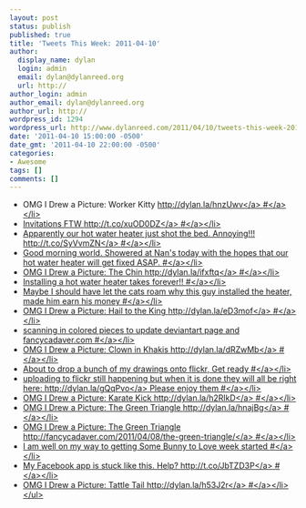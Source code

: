 ```yaml
---
layout: post
status: publish
published: true
title: 'Tweets This Week: 2011-04-10'
author:
  display_name: dylan
  login: admin
  email: dylan@dylanreed.org
  url: http://
author_login: admin
author_email: dylan@dylanreed.org
author_url: http://
wordpress_id: 1294
wordpress_url: http://www.dylanreed.com/2011/04/10/tweets-this-week-2011-04-10/
date: '2011-04-10 15:00:00 -0500'
date_gmt: '2011-04-10 22:00:00 -0500'
categories:
- Awesome
tags: []
comments: []
---
```

<ul class="aktt_tweet_digest">
<li>OMG I Drew a Picture: Worker Kitty <a href="http:&#47;&#47;dylan.la&#47;hnzUwv" rel="nofollow">http:&#47;&#47;dylan.la&#47;hnzUwv<&#47;a> <a href="http:&#47;&#47;twitter.com&#47;awesomeguy&#47;statuses&#47;54561171319169024" class="aktt_tweet_time">#<&#47;a><&#47;li>
<li>Invitations FTW  <a href="http:&#47;&#47;t.co&#47;xuOD0DZ" rel="nofollow">http:&#47;&#47;t.co&#47;xuOD0DZ<&#47;a> <a href="http:&#47;&#47;twitter.com&#47;awesomeguy&#47;statuses&#47;54679148970524672" class="aktt_tweet_time">#<&#47;a><&#47;li>
<li>Apparently our hot water heater just shot the bed. Annoying!!! <a href="http:&#47;&#47;t.co&#47;SyVvmZN" rel="nofollow">http:&#47;&#47;t.co&#47;SyVvmZN<&#47;a> <a href="http:&#47;&#47;twitter.com&#47;awesomeguy&#47;statuses&#47;54723552527646720" class="aktt_tweet_time">#<&#47;a><&#47;li>
<li>Good morning world. Showered at Nan&#039;s today with the hopes that our hot water heater will get fixed ASAP. <a href="http:&#47;&#47;twitter.com&#47;awesomeguy&#47;statuses&#47;54874850107469824" class="aktt_tweet_time">#<&#47;a><&#47;li>
<li>OMG I Drew a Picture: The Chin <a href="http:&#47;&#47;dylan.la&#47;ifxftq" rel="nofollow">http:&#47;&#47;dylan.la&#47;ifxftq<&#47;a> <a href="http:&#47;&#47;twitter.com&#47;awesomeguy&#47;statuses&#47;54972652246417408" class="aktt_tweet_time">#<&#47;a><&#47;li>
<li>Installing a hot water heater takes forever!! <a href="http:&#47;&#47;twitter.com&#47;awesomeguy&#47;statuses&#47;55010486487494656" class="aktt_tweet_time">#<&#47;a><&#47;li>
<li>Maybe I should have let the cats roam why this guy installed the heater, made him earn his money <a href="http:&#47;&#47;twitter.com&#47;awesomeguy&#47;statuses&#47;55014124022808576" class="aktt_tweet_time">#<&#47;a><&#47;li>
<li>OMG I Drew a Picture: Hail to the King <a href="http:&#47;&#47;dylan.la&#47;eD3mof" rel="nofollow">http:&#47;&#47;dylan.la&#47;eD3mof<&#47;a> <a href="http:&#47;&#47;twitter.com&#47;awesomeguy&#47;statuses&#47;55285161062973440" class="aktt_tweet_time">#<&#47;a><&#47;li>
<li>scanning in colored pieces to update deviantart page and fancycadaver.com <a href="http:&#47;&#47;twitter.com&#47;awesomeguy&#47;statuses&#47;55311349521186816" class="aktt_tweet_time">#<&#47;a><&#47;li>
<li>OMG I Drew a Picture: Clown in Khakis <a href="http:&#47;&#47;dylan.la&#47;dRZwMb" rel="nofollow">http:&#47;&#47;dylan.la&#47;dRZwMb<&#47;a> <a href="http:&#47;&#47;twitter.com&#47;awesomeguy&#47;statuses&#47;55665763129888768" class="aktt_tweet_time">#<&#47;a><&#47;li>
<li>About to drop a bunch of my drawings onto flickr, Get ready <a href="http:&#47;&#47;twitter.com&#47;awesomeguy&#47;statuses&#47;56001259727097856" class="aktt_tweet_time">#<&#47;a><&#47;li>
<li>uploading to flickr still happening but when it is done they will all be right here: <a href="http:&#47;&#47;dylan.la&#47;gQqPvo" rel="nofollow">http:&#47;&#47;dylan.la&#47;gQqPvo<&#47;a> Please enjoy them <a href="http:&#47;&#47;twitter.com&#47;awesomeguy&#47;statuses&#47;56006529521954816" class="aktt_tweet_time">#<&#47;a><&#47;li>
<li>OMG I Drew a Picture: Karate Kick <a href="http:&#47;&#47;dylan.la&#47;h2RlkD" rel="nofollow">http:&#47;&#47;dylan.la&#47;h2RlkD<&#47;a> <a href="http:&#47;&#47;twitter.com&#47;awesomeguy&#47;statuses&#47;56010739277762560" class="aktt_tweet_time">#<&#47;a><&#47;li>
<li>OMG I Drew a Picture: The Green Triangle <a href="http:&#47;&#47;dylan.la&#47;hnajBg" rel="nofollow">http:&#47;&#47;dylan.la&#47;hnajBg<&#47;a> <a href="http:&#47;&#47;twitter.com&#47;awesomeguy&#47;statuses&#47;56371014216581120" class="aktt_tweet_time">#<&#47;a><&#47;li>
<li>OMG I Drew a Picture: The Green Triangle <a href="http:&#47;&#47;fancycadaver.com&#47;2011&#47;04&#47;08&#47;the-green-triangle&#47;" rel="nofollow">http:&#47;&#47;fancycadaver.com&#47;2011&#47;04&#47;08&#47;the-green-triangle&#47;<&#47;a> <a href="http:&#47;&#47;twitter.com&#47;awesomeguy&#47;statuses&#47;56371014149480448" class="aktt_tweet_time">#<&#47;a><&#47;li>
<li>I am well on my way to getting Some Bunny to Love week started <a href="http:&#47;&#47;twitter.com&#47;awesomeguy&#47;statuses&#47;56428937106046976" class="aktt_tweet_time">#<&#47;a><&#47;li>
<li>My Facebook app is stuck like this. Help? <a href="http:&#47;&#47;t.co&#47;JbTZD3P" rel="nofollow">http:&#47;&#47;t.co&#47;JbTZD3P<&#47;a> <a href="http:&#47;&#47;twitter.com&#47;awesomeguy&#47;statuses&#47;56541480239632385" class="aktt_tweet_time">#<&#47;a><&#47;li>
<li>OMG I Drew a Picture: Tattle Tail <a href="http:&#47;&#47;dylan.la&#47;h53J2r" rel="nofollow">http:&#47;&#47;dylan.la&#47;h53J2r<&#47;a> <a href="http:&#47;&#47;twitter.com&#47;awesomeguy&#47;statuses&#47;56735096341929984" class="aktt_tweet_time">#<&#47;a><&#47;li><br />
<&#47;ul></p>
